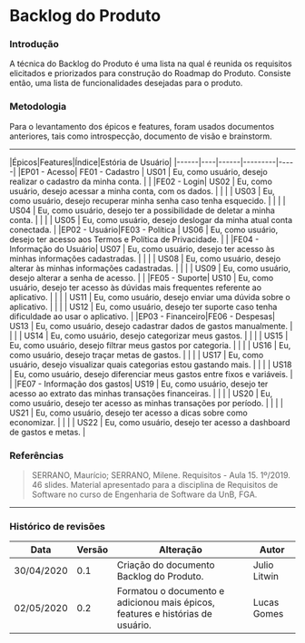 # Backlog do Produto

### Introdução

A técnica do Backlog do Produto é uma lista na qual é reunida os requisitos elicitados e priorizados para construção do Roadmap do Produto. Consiste então, uma lista de funcionalidades desejadas para o produto.

### Metodologia

Para o levantamento dos épicos e features, foram usados documentos anteriores, tais como introspecção, documento de visão e brainstorm.

------------

|Épicos|Features|Índice|Estória de Usuário|
|------|----|------|---------|-----|
|EP01 - Acesso| FE01 - Cadastro | US01 | Eu, como usuário, desejo realizar o cadastro da minha conta. | 
|      |FE02 - Login| US02 | Eu, como usuário, desejo acessar a minha conta, com os dados. | 
|      |    | US03 | Eu, como usuário, desejo recuperar minha senha caso tenha esquecido. | 
|      |    | US04 | Eu, como usuário, desejo ter a possibilidade de deletar a minha conta. | 
|      |    | US05 | Eu, como usuário, desejo deslogar da minha atual conta conectada. | 
|EP02 - Usuário|FE03 - Política | US06 | Eu, como usuário, desejo ter acesso aos Termos e Política de Privacidade. | 
|      |FE04 - Informação do Usuário| US07 | Eu, como usuário, desejo ter acesso às minhas informações cadastradas. | 
|      |    | US08 | Eu, como usuário, desejo alterar às minhas informações cadastradas. | 
|      |    | US09 | Eu, como usuário, desejo alterar a senha de acesso. | 
|      |FE05 - Suporte| US10 | Eu, como usuário, desejo ter acesso às dúvidas mais frequentes referente ao aplicativo. | 
|      |    | US11 | Eu, como usuário, desejo enviar uma dúvida sobre o aplicativo. | 
|      |    | US12 | Eu, como usuário, desejo ter suporte caso tenha dificuldade ao usar o aplicativo. | 
|EP03 - Financeiro|FE06 - Despesas| US13 | Eu, como usuário, desejo cadastrar dados de gastos manualmente. | 
|       |   | US14 | Eu, como usuário, desejo categorizar meus gastos. | 
|       |   | US15 | Eu, como usuário, desejo filtrar meus gastos por categoria. | 
|       |   | US16 | Eu, como usuário, desejo traçar metas de gastos. | 
|       |   | US17 | Eu, como usuário, desejo visualizar quais categorias estou gastando mais. | 
|       |   | US18 | Eu, como usuário, desejo diferenciar meus gastos entre fixos e variáveis. | 
|       |FE07 - Informação dos gastos| US19 | Eu, como usuário, desejo ter acesso ao extrato das minhas transações financeiras. | 
|       |   | US20 | Eu, como usuário, desejo ter acesso as minhas transações por período. | 
|       |   | US21 | Eu, como usuário, desejo ter acesso a dicas sobre como economizar. | 
|       |   | US22 | Eu, como usuário, desejo ter acesso a dashboard de gastos e metas. | 


### Referências
>  SERRANO, Maurício; SERRANO, Milene. Requisitos - Aula 15. 1º/2019. 46 slides. Material apresentado para a disciplina de Requisitos de Software no curso de Engenharia de Software da UnB, FGA.

***

### Histórico de revisões
|Data|Versão|Alteração|Autor|
|----|------|---------|-----|
| 30/04/2020 | 0.1 | Criação do documento Backlog do Produto. | Julio Litwin | 
| 02/05/2020 | 0.2 | Formatou o documento e adicionou mais épicos, features e histórias de usuário. | Lucas Gomes | 